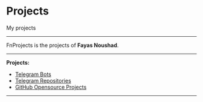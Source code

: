 # Projects

My projects

---

FnProjects is the projects of **Fayas Noushad**.

---

**Projects:**

- [Telegram Bots](https://telegrambots.fayas.me)
- [Telegram Repositories](https://telegramrepositories.fayas.me)
- [GitHub Opensource Projects](https://github.com/FayasNoushad?tab=repositories)

---

